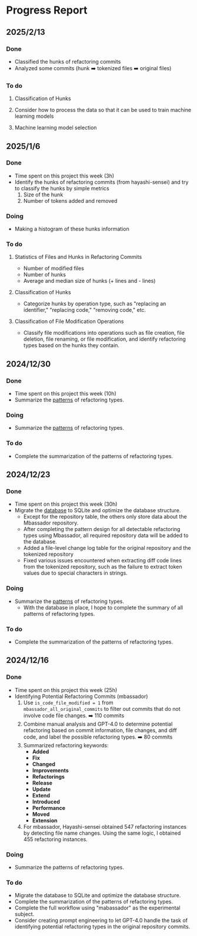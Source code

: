 # Progress Report
## 2025/2/13

### Done
- Classified the hunks of refactoring commits
- Analyzed some commits (hunk ➡️ tokenized files ➡️ original files)


  
### To do 
1. Classification of Hunks  

2. Consider how to process the data so that it can be used to train machine learning models
3. Machine learning model selection
  

## 2025/1/6

### Done
- Time spent on this project this week (3h)
- Identify the hunks of refactoring commits (from hayashi-sensei) and try to classify the hunks by simple metrics
  1. Size of the hunk
  2. Number of tokens added and removed

    
### Doing
- Making a histogram of these hunks information
  
### To do 
1. Statistics of Files and Hunks in Refactoring Commits 
   - Number of modified files  
   - Number of hunks  
   - Average and median size of hunks (+ lines and - lines)  

2. Classification of Hunks  
   - Categorize hunks by operation type, such as "replacing an identifier," "replacing code," "removing code," etc.  

3. Classification of File Modification Operations 
   - Classify file modifications into operations such as file creation, file deletion, file renaming, or file modification, and identify refactoring types based on the hunks they contain.  


## 2024/12/30

### Done
- Time spent on this project this week (10h)
- Summarize the [patterns](/RefactoringPatterns/RefactoringPatterns.md) of refactoring types.

    
### Doing
- Summarize the [patterns](/RefactoringPatterns/RefactoringPatterns.md) of refactoring types.
 
  
### To do 
- Complete the summarization of the patterns of refactoring types.  

## 2024/12/23

### Done
- Time spent on this project this week (30h)
- Migrate the [database](/Database/database_creating.md) to SQLite and optimize the database structure.
  -  Except for the repository table, the others only store data about the Mbassador repository.
  -  After completing the pattern design for all detectable refactoring types using Mbassador, all required repository data will be added to the database.
  -  Added a file-level change log table for the original repository and the tokenized repository
  -  Fixed various issues encountered when extracting diff code lines from the tokenized repository, such as the failure to extract token values due to special characters in strings.

    
### Doing
- Summarize the [patterns](/RefactoringPatterns/RefactoringPatterns.md) of refactoring types.
  - With the database in place, I hope to complete the summary of all patterns of refactoring types.
  
### To do 
- Complete the summarization of the patterns of refactoring types.  

## 2024/12/16

### Done
- Time spent on this project this week (25h)
- Identifying Potential Refactoring Commits (mbassador)
  1. Use `is_code_file_modified = 1` from `mbassador_all_original_commits` to filter out commits that do not involve code file changes. ➡️ 110 commits
  2. Combine manual analysis and GPT-4.0 to determine potential refactoring based on commit information, file changes, and diff code, and label the possible refactoring types. ➡️ 80 commits
  3. Summarized refactoring keywords:
     - **Added**
     - **Fix**
     - **Changed**
     - **Improvements**
     - **Refactorings**
     - **Release**
     - **Update**
     - **Extend**
     - **Introduced**
     - **Performance**
     - **Moved**
     - **Extension**
  4. For mbassador, Hayashi-sensei obtained 547 refactoring instances by detecting file name changes. Using the same logic, I obtained 455 refactoring instances.     


    
### Doing
- Summarize the patterns of refactoring types.
  
### To do
- Migrate the database to SQLite and optimize the database structure.  
- Complete the summarization of the patterns of refactoring types.  
- Complete the full workflow using "mabassador" as the experimental subject.
- Consider creating prompt engineering to let GPT-4.0 handle the task of identifying potential refactoring types in the original repository commits.
